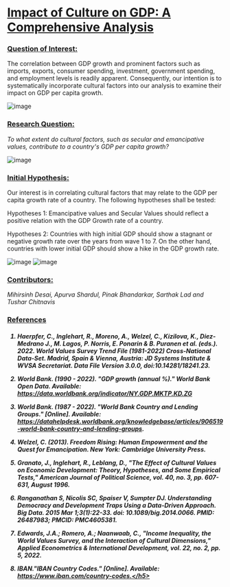 <h1><b><ins>Impact of Culture on GDP: A Comprehensive Analysis</ins></b></n></h1>

<h3><b><ins>Question of Interest:</ins></b></h3>

The correlation between GDP growth and prominent factors such as imports, exports, consumer spending, investment, government spending, and employment levels is readily apparent. Consequently, our intention is to systematically incorporate cultural factors into our analysis to examine their impact on GDP per capita growth.



![image](https://github.com/tusharC95/QDA_Project/assets/64319078/d93120ae-4484-4e46-9a47-693b7e965c0d)



<h3><b><ins>Research Question:</ins></b></h3>

<i>To what extent do cultural factors, such as secular and emancipative values, contribute to a country's GDP per capita growth?</i>



![image](https://github.com/tusharC95/QDA_Project/assets/64319078/a955a5e0-7356-4901-a3ed-29f37acd8003)



<h3><b><ins>Initial Hypothesis:</ins></b></h3>



Our interest is in correlating cultural factors that may relate to the GDP per capita growth rate of a country. The following hypotheses shall be tested:

Hypotheses 1: Emancipative values and Secular Values should reflect a positive relation with the GDP Growth rate of a country.

Hypotheses 2: Countries with high initial GDP should show a stagnant or negative growth rate over the years from wave 1 to 7. On the other hand, countries with lower initial GDP should show a hike in the GDP growth rate.



![image](https://github.com/tusharC95/QDA_Project/assets/64319078/9a3f9d23-2ae6-4647-969a-dbfa9706a2f7)  ![image](https://github.com/tusharC95/QDA_Project/assets/64319078/8d0c6968-c966-481d-8e47-ee9b67fbb71b)


<h3><b><ins>Contributors:</ins></b></h3>
<i>Mihirsinh Desai,</i>
<i>Apurva Shardul,</i>
<i>Pinak Bhandarkar,</i>
<i>Sarthak Lad and </i>
<i>Tushar Chitnavis</i>

<h3><b><ins>References</ins></b></h3> 

<h5> 

1.	Haerpfer, C., Inglehart, R., Moreno, A., Welzel, C., Kizilova, K., Diez-Medrano J., M. Lagos, P. Norris, E. Ponarin & B. Puranen et al. (eds.). 2022. World Values Survey Trend File (1981-2022) Cross-National Data-Set. Madrid, Spain  &  Vienna,  Austria:  JD  Systems  Institute  &  WVSA Secretariat. Data File Version 3.0.0, doi:10.14281/18241.23.

2.	World Bank. (1990 - 2022). "GDP growth (annual %)." World Bank Open Data. Available: https://data.worldbank.org/indicator/NY.GDP.MKTP.KD.ZG

3.	World Bank. (1987 - 2022). "World Bank Country and Lending Groups." [Online]. Available: https://datahelpdesk.worldbank.org/knowledgebase/articles/906519-world-bank-country-and-lending-groups.

4.	Welzel, C. (2013). Freedom Rising: Human Empowerment and the Quest for Emancipation. New York: Cambridge University Press.

5.	Granato, J., Inglehart, R., Leblang, D., "The Effect of Cultural Values on Economic Development: Theory, Hypotheses, and Some Empirical Tests," American Journal of Political Science, vol. 40, no. 3, pp. 607-631, August 1996.

6.	Ranganathan S, Nicolis SC, Spaiser V, Sumpter DJ. Understanding Democracy and Development Traps Using a Data-Driven Approach. Big Data. 2015 Mar 1;3(1):22-33. doi: 10.1089/big.2014.0066. PMID: 26487983; PMCID: PMC4605381.

7.	Edwards, J.A.; Romero, A.; Naanwaab, C., "Income Inequality, the World Values Survey, and the Interaction of Cultural Dimensions," Applied Econometrics & International Development, vol. 22, no. 2, pp. 5, 2022.

8.	IBAN."IBAN Country Codes." [Online]. Available: https://www.iban.com/country-codes.</h5>

